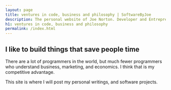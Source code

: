 ```yaml
---
layout: page
title: ventures in code, business and philosophy | SoftwareByJoe
description: The personal website of Joe Norton. Developer and Entrepreneur living in Eugene, Oregon.
h1: ventures in code, business and philosophy
permalink: /index.html
---
```

I like to build things that save people time
--------------------------------------------

There are a lot of programmers in the world, but much fewer programmers who understand business, marketing, and economics. I think that is my competitive advantage.

This site is where I will post my personal writings, and software projects.
